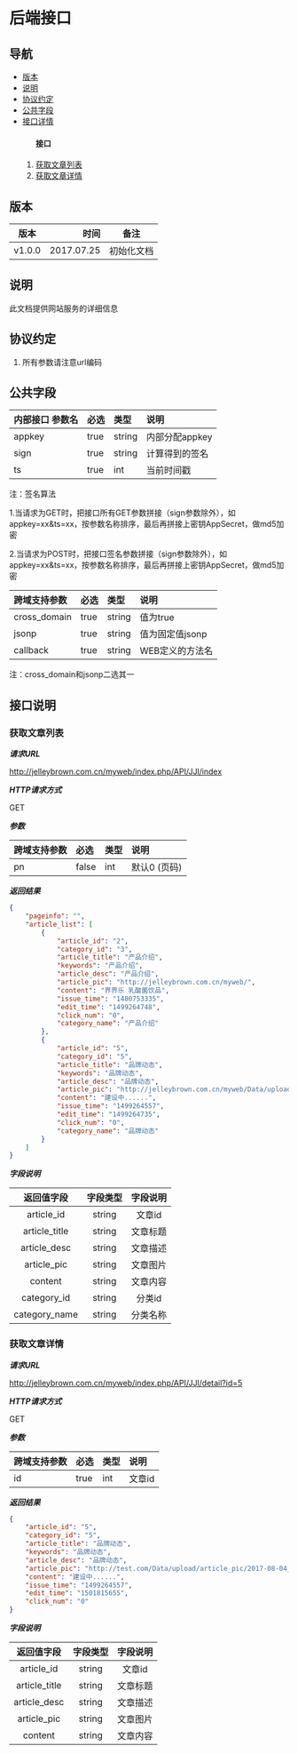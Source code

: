 # 后端接口

## 导航

<div class="toc">
<ul>
    <li><a href="#版本">版本</a></li>
    <li><a href="#说明">说明</a></li>
    <li><a href="#协议约定">协议约定</a></li>
    <li><a href="#公共字段">公共字段</a></li>
    <li><a href="#接口详情">接口详情</a>
        <ol><h4>接口</h1>
            <li><a href="#获取文章列表">获取文章列表</a></li>
            <li><a href="#获取文章详情">获取文章详情</a></li>
        </ol>
    </li>
</ul>
</div>


## 版本

| 版本        | 时间     |  备注            |
| --------    | -----:   | :---------:      |
| v1.0.0      | 2017.07.25 |   初始化文档     |


## 说明

此文档提供网站服务的详细信息

## 协议约定

1. 所有参数请注意url编码


## 公共字段

| 内部接口 参数名  | 必选  | 类型    | 说明           |
| :-----           | :---  | :---    | :---           |
| appkey           | true  | string  | 内部分配appkey |
| sign             | true  | string  | 计算得到的签名 |
| ts               | true  | int     | 当前时间戳     |

注：签名算法

1.当请求为GET时，把接口所有GET参数拼接（sign参数除外），如appkey=xx&ts=xx，按参数名称排序，最后再拼接上密钥AppSecret，做md5加密

2.当请求为POST时，把接口签名参数拼接（sign参数除外），如appkey=xx&ts=xx，按参数名称排序，最后再拼接上密钥AppSecret，做md5加密

| 跨域支持参数   | 必选  | 类型    | 说明                 |
| :-----         | :---  | :---    | :---                 |
| cross_domain   | true  | string  | 值为true      |
| jsonp          | true  | string  | 值为固定值jsonp      |
| callback       | true  | string  | WEB定义的方法名   |

注：cross_domain和jsonp二选其一

## 接口说明

### 获取文章列表

***请求URL***

http://jelleybrown.com.cn/myweb/index.php/API/JJl/index

***HTTP请求方式***

GET

***参数***

| 跨域支持参数   | 必选  | 类型    | 说明                 |
| :-----       | :---  | :---    | :---                 |
| pn   | false  | int  | 默认0 (页码)  |

***返回结果***

```json
{
    "pageinfo": "",
    "article_list": [
        {
            "article_id": "2",
            "category_id": "3",
            "article_title": "产品介绍",
            "keywords": "产品介绍",
            "article_desc": "产品介绍",
            "article_pic": "http://jelleybrown.com.cn/myweb/",
            "content": "界界乐 乳酸菌饮品",
            "issue_time": "1480753335",
            "edit_time": "1499264748",
            "click_num": "0",
            "category_name": "产品介绍"
        },
        {
            "article_id": "5",
            "category_id": "5",
            "article_title": "品牌动态",
            "keywords": "品牌动态",
            "article_desc": "品牌动态",
            "article_pic": "http://jelleybrown.com.cn/myweb/Data/upload/article_pic/2017-07-05/2017-07-05_14:22:37.jpg",
            "content": "建设中......",
            "issue_time": "1499264557",
            "edit_time": "1499264735",
            "click_num": "0",
            "category_name": "品牌动态"
        }
    ]
}
```
***字段说明***

| 返回值字段    | 字段类型      |  字段说明        |
| :----:      | :---:        | :-----:         |
| article_id     | string     | 文章id     |
| article_title  | string     | 文章标题    |
| article_desc   | string     | 文章描述    |
| article_pic    | string     | 文章图片    |
| content        | string     | 文章内容    |
| category_id    | string     | 分类id     |
| category_name  | string     | 分类名称    |



### 获取文章详情

***请求URL***

http://jelleybrown.com.cn/myweb/index.php/API/JJl/detail?id=5

***HTTP请求方式***

GET

***参数***

| 跨域支持参数   | 必选  | 类型    | 说明                 |
| :-----       | :---  | :---    | :---                 |
| id   | true  | int  | 文章id  |

***返回结果***

```json
{
    "article_id": "5",
    "category_id": "5",
    "article_title": "品牌动态",
    "keywords": "品牌动态",
    "article_desc": "品牌动态",
    "article_pic": "http://test.com/Data/upload/article_pic/2017-08-04_03:00:55.jpg",
    "content": "建设中......",
    "issue_time": "1499264557",
    "edit_time": "1501815655",
    "click_num": "0"
}
```
***字段说明***

| 返回值字段    | 字段类型      |  字段说明        |
| :----:      | :---:        | :-----:         |
| article_id     | string     | 文章id     |
| article_title  | string     | 文章标题    |
| article_desc   | string     | 文章描述    |
| article_pic    | string     | 文章图片    |
| content        | string     | 文章内容    |